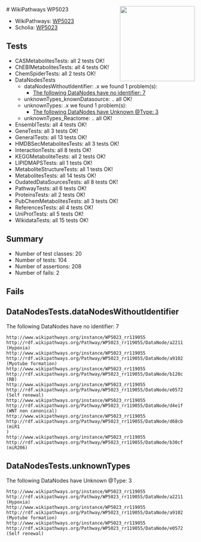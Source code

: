 <img style="float: right; width: 200px" src="https://upload.wikimedia.org/wikipedia/commons/thumb/8/83/Wplogo_with_text_500.png/640px-Wplogo_with_text_500.png" />
# WikiPathways WP5023

* WikiPathways: [WP5023](https://wikipathways.org/pathways/WP5023)
* Scholia: [WP5023](https://scholia.toolforge.org/wikipathways/WP5023)
## Tests
* CASMetabolitesTests: all 2 tests OK!
* ChEBIMetabolitesTests: all 4 tests OK!
* ChemSpiderTests: all 2 tests OK!
* DataNodesTests
    * dataNodesWithoutIdentifier: .x we found 1 problem(s):
        * [The following DataNodes have no identifier: 7](#d2d32fa6)
    * unknownTypes_knownDatasource: .. all OK!
    * unknownTypes: .x we found 1 problem(s):
        * [The following DataNodes have Unknown @Type: 3](#839973e1)
    * unknownTypes_Reactome: .. all OK!
* EnsemblTests: all 4 tests OK!
* GeneTests: all 3 tests OK!
* GeneralTests: all 13 tests OK!
* HMDBSecMetabolitesTests: all 3 tests OK!
* InteractionTests: all 8 tests OK!
* KEGGMetaboliteTests: all 2 tests OK!
* LIPIDMAPSTests: all 1 tests OK!
* MetaboliteStructureTests: all 1 tests OK!
* MetabolitesTests: all 14 tests OK!
* OudatedDataSourcesTests: all 8 tests OK!
* PathwayTests: all 6 tests OK!
* ProteinsTests: all 2 tests OK!
* PubChemMetabolitesTests: all 3 tests OK!
* ReferencesTests: all 4 tests OK!
* UniProtTests: all 5 tests OK!
* WikidataTests: all 15 tests OK!


## Summary

* Number of test classes: 20
* Number of tests: 104
* Number of assertions: 208
* Number of fails: 2

## Fails

<a name="d2d32fa6" />

## DataNodesTests.dataNodesWithoutIdentifier

The following DataNodes have no identifier: 7
```
http://www.wikipathways.org/instance/WP5023_rr119055 http://rdf.wikipathways.org/Pathway/WP5023_rr119055/DataNode/a2211 (Hypoxia)
http://www.wikipathways.org/instance/WP5023_rr119055 http://rdf.wikipathways.org/Pathway/WP5023_rr119055/DataNode/a9102 (Myotube formation)
http://www.wikipathways.org/instance/WP5023_rr119055 http://rdf.wikipathways.org/Pathway/WP5023_rr119055/DataNode/b120c (RB)
http://www.wikipathways.org/instance/WP5023_rr119055 http://rdf.wikipathways.org/Pathway/WP5023_rr119055/DataNode/e0572 (Self renewal)
http://www.wikipathways.org/instance/WP5023_rr119055 http://rdf.wikipathways.org/Pathway/WP5023_rr119055/DataNode/d4e1f (WNT non canonical)
http://www.wikipathways.org/instance/WP5023_rr119055 http://rdf.wikipathways.org/Pathway/WP5023_rr119055/DataNode/d68cb (miR1
)
http://www.wikipathways.org/instance/WP5023_rr119055 http://rdf.wikipathways.org/Pathway/WP5023_rr119055/DataNode/b30cf (miR206)
```

<a name="839973e1" />

## DataNodesTests.unknownTypes

The following DataNodes have Unknown @Type: 3
```
http://www.wikipathways.org/instance/WP5023_rr119055 http://rdf.wikipathways.org/Pathway/WP5023_rr119055/DataNode/a2211 (Hypoxia)
http://www.wikipathways.org/instance/WP5023_rr119055 http://rdf.wikipathways.org/Pathway/WP5023_rr119055/DataNode/a9102 (Myotube formation)
http://www.wikipathways.org/instance/WP5023_rr119055 http://rdf.wikipathways.org/Pathway/WP5023_rr119055/DataNode/e0572 (Self renewal)
```

